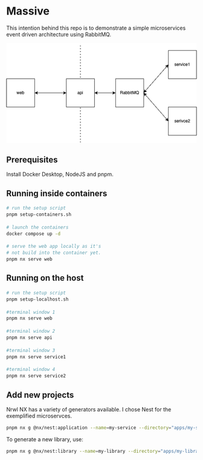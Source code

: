 # Massive

This intention behind this repo is to demonstrate a simple microservices event driven architecture using RabbitMQ.

![Simple microservices event driven architecture example](microservices-event-driven.drawio.png)

## Prerequisites

Install Docker Desktop, NodeJS and pnpm.

## Running inside containers

```sh
# run the setup script
pnpm setup-containers.sh

# launch the containers
docker compose up -d

# serve the web app locally as it's
# not build into the container yet.
pnpm nx serve web
```

## Running on the host

```sh
# run the setup script
pnpm setup-localhost.sh

#terminal window 1
pnpm nx serve web

#terminal window 2
pnpm nx serve api

#terminal window 3
pnpm nx serve service1

#terminal window 4
pnpm nx serve service2
```

## Add new projects

Nrwl NX has a variety of generators available. I chose Nest for the exemplified microservces.

```sh
pnpm nx g @nx/nest:application --name=my-service --directory="apps/my-service"
```

To generate a new library, use:

```sh
pnpm nx g @nx/nest:library --name=my-library --directory="apps/my-library"
```
